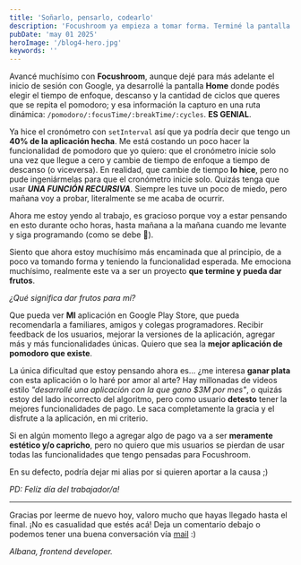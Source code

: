 ```yaml
---
title: 'Soñarlo, pensarlo, codearlo'
description: 'Focushroom ya empieza a tomar forma. Terminé la pantalla Home, el cronómetro y una ruta dinámica que me tiene emocionadísima. Aunque aún hay desafíos por resolver, este proyecto ya huele a algo real.'
pubDate: 'may 01 2025'
heroImage: '/blog4-hero.jpg'
keywords: ''
---
```


Avancé muchísimo con **Focushroom**, aunque dejé para más adelante el inicio de sesión con Google, ya desarrollé la pantalla **Home** donde podés elegir el tiempo de enfoque, descanso y la cantidad de ciclos que queres que se repita el pomodoro; y esa información la capturo en una ruta dinámica: `/pomodoro/:focusTime/:breakTime/:cycles`. **ES GENIAL**.

Ya hice el cronómetro con `setInterval` así que ya podría decir que tengo un **40% de la aplicación hecha**. Me está costando un poco hacer la funcionalidad de pomodoro que yo quiero: que el cronómetro inicie solo una vez que llegue a cero y cambie de tiempo de enfoque a tiempo de descanso (o viceversa). En realidad, que cambie de tiempo **lo hice**, pero no pude ingeniármelas para que el cronómetro inicie solo. Quizás tenga que usar **_UNA FUNCIÓN RECURSIVA_**. Siempre les tuve un poco de miedo, pero mañana voy a probar, literalmente se me acaba de ocurrir.

Ahora me estoy yendo al trabajo, es gracioso porque voy a estar pensando en esto durante ocho horas, hasta mañana a la mañana cuando me levante y siga programando (como se debe 🫡).

Siento que ahora estoy muchísimo más encaminada que al principio, de a poco va tomando forma y teniendo la funcionalidad esperada. Me emociona muchísimo, realmente este va a ser un proyecto **que termine y pueda dar frutos**.

_¿Qué significa dar frutos para mí?_

Que pueda ver **MI** aplicación en Google Play Store, que pueda recomendarla a familiares, amigos y colegas programadores. Recibir feedback de los usuarios, mejorar la versiones de la aplicación, agregar más y más funcionalidades únicas. Quiero que sea la **mejor aplicación de pomodoro que existe**.

La única dificultad que estoy pensando ahora es... ¿me interesa **ganar plata** con esta aplicación o lo haré por amor al arte? Hay millonadas de videos estilo _"desarrollé una aplicación con la que gano $3M por mes"_, o quizás estoy del lado incorrecto del algoritmo, pero como usuario **detesto** tener la mejores funcionalidades de pago. Le saca completamente la gracia y el disfrute a la aplicación, en mi criterio.

Si en algún momento llego a agregar algo de pago va a ser **meramente estético y/o capricho**, pero no quiero que mis usuarios se pierdan de usar todas las funcionalidades que tengo pensadas para Focushroom.

En su defecto, podría dejar mi alias por si quieren aportar a la causa ;)

_PD: Felíz día del trabajador/a!_

---

Gracias por leerme de nuevo hoy, valoro mucho que hayas llegado hasta el final. ¡No es casualidad que estés acá! Deja un comentario debajo o podemos tener una buena conversación vía [mail](mailto:melonialbana@gmail.com) :)

_Albana, frontend developer._
